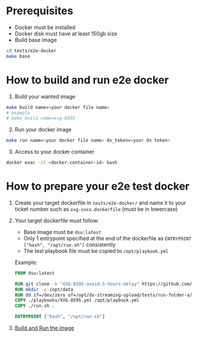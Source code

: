 # Prerequisites
- Docker must be installed
- Docker disk must have at least 150gb size
- Build base image
```bash
cd tests/e2e-docker
make base
```

# How to build and run e2e docker
1. Build your wanted image
```bash
make build name=<your docker file name>
# example
# make build name=xvg-8595
```
2. Run your docker image
```bash
make run name=<your docker file name> dx_token=<your dx token>
```
3. Access to your docker container
```bash
docker exec -it <docker-container-id> bash
```

# How to prepare your e2e test docker
1. Create your target dockerfile in `tests/e2e-docker/` and name it to your ticket number such as `xvg-xxxx.dockerfile` (must be in lowercase)
2. Your target dockerfile must follow:
    - Base image must be `dsu:latest`
    - Only 1 entrypoint specified at the end of the dockerfile as `ENTRYPOINT ["bash", "/opt/run.sh"]` consistently
    - The test playbook file must be copied to `/opt/playbook.yml`

    Example:
    ```dockerfile
    FROM dsu:latest

    RUN git clone -b "XVG-8595-avoid-5-hours-delay" https://github.com/dnanexus-rnd/dx-streaming-upload.git
    RUN mkdir -p /opt/data
    RUN dd if=/dev/zero of=/opt/dx-streaming-upload/tests/run-folder-a/180732_inprogress_novaseq/output.dat bs=100MB count=20
    COPY ./playbooks/XVG-8595.yml /opt/playbook.yml
    COPY ./run.sh .

    ENTRYPOINT ["bash", "/opt/run.sh"]
    ```
3. [Build and Run the image](#how-to-build-and-run-e2e-docker)